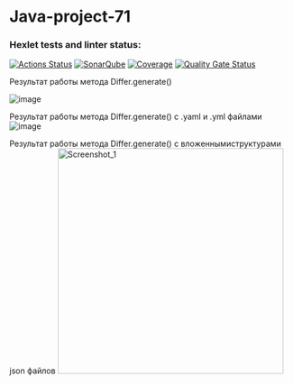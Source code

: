 # Java-project-71
### Hexlet tests and linter status:
[![Actions Status](https://github.com/maruseevvlad/java-project-71/actions/workflows/hexlet-check.yml/badge.svg)](https://github.com/maruseevvlad/java-project-71/actions)
[![SonarQube](https://github.com/maruseevvlad/java-project-71/actions/workflows/build.yml/badge.svg)](https://github.com/maruseevvlad/java-project-71/actions/workflows/build.yml)
[![Coverage](https://sonarcloud.io/api/project_badges/measure?project=maruseevvlad_java-project-71&metric=coverage)](https://sonarcloud.io/summary/new_code?id=maruseevvlad_java-project-71)
[![Quality Gate Status](https://sonarcloud.io/api/project_badges/measure?project=maruseevvlad_java-project-71&metric=alert_status)](https://sonarcloud.io/summary/new_code?id=maruseevvlad_java-project-71)


Результат работы метода Differ.generate()

![image](https://github.com/user-attachments/assets/5ff472df-274a-458d-a8f7-607bd6a84809)

Результат работы метода Differ.generate() c .yaml и .yml файлами
![image](https://github.com/user-attachments/assets/e5bde44e-ab48-4d2a-8e10-17cd46ee5451)

Результат работы метода Differ.generate() c вложеннымиструктурами json файлов
<img width="400" alt="Screenshot_1" src="https://github.com/user-attachments/assets/e27d8e85-54af-4465-b3c1-e6621a39dca7" />


